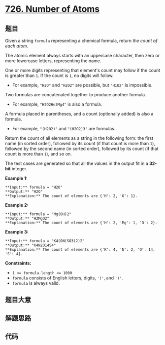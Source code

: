 # [726. Number of Atoms](https://leetcode.com/problems/number-of-atoms)

## 题目

Given a string `formula` representing a chemical formula, return _the count of
each atom_.

The atomic element always starts with an uppercase character, then zero or
more lowercase letters, representing the name.

One or more digits representing that element's count may follow if the count
is greater than `1`. If the count is `1`, no digits will follow.

  * For example, `"H2O"` and `"H2O2"` are possible, but `"H1O2"` is impossible.

Two formulas are concatenated together to produce another formula.

  * For example, `"H2O2He3Mg4"` is also a formula.

A formula placed in parentheses, and a count (optionally added) is also a
formula.

  * For example, `"(H2O2)"` and `"(H2O2)3"` are formulas.

Return the count of all elements as a string in the following form: the first
name (in sorted order), followed by its count (if that count is more than
`1`), followed by the second name (in sorted order), followed by its count (if
that count is more than `1`), and so on.

The test cases are generated so that all the values in the output fit in a
**32-bit** integer.



**Example 1:**

    
    
    **Input:** formula = "H2O"
    **Output:** "H2O"
    **Explanation:** The count of elements are {'H': 2, 'O': 1}.
    

**Example 2:**

    
    
    **Input:** formula = "Mg(OH)2"
    **Output:** "H2MgO2"
    **Explanation:** The count of elements are {'H': 2, 'Mg': 1, 'O': 2}.
    

**Example 3:**

    
    
    **Input:** formula = "K4(ON(SO3)2)2"
    **Output:** "K4N2O14S4"
    **Explanation:** The count of elements are {'K': 4, 'N': 2, 'O': 14, 'S': 4}.
    



**Constraints:**

  * `1 <= formula.length <= 1000`
  * `formula` consists of English letters, digits, `'('`, and `')'`.
  * `formula` is always valid.


## 题目大意

## 解题思路

## 代码

```javascript

```
